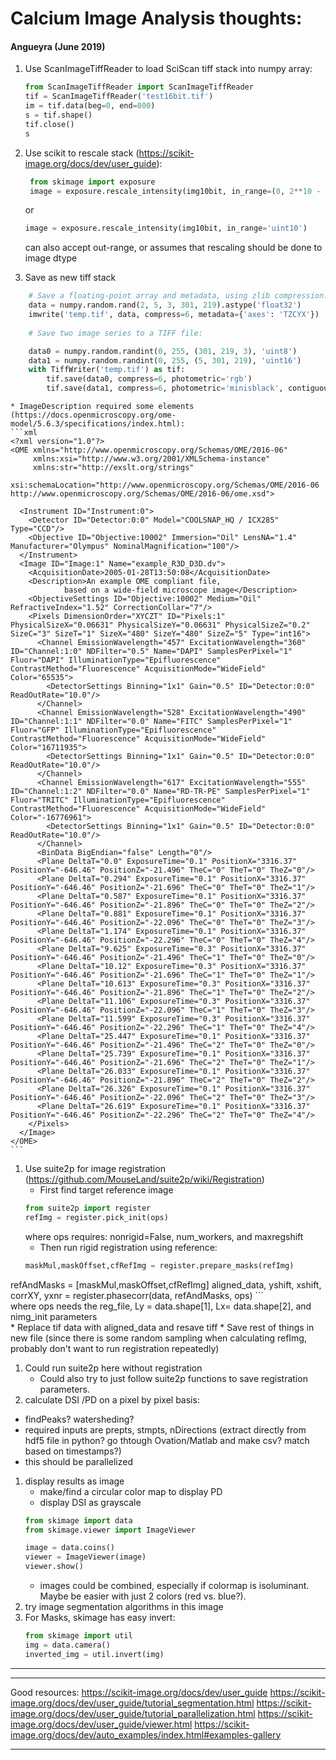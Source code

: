 # Calcium Image Analysis thoughts:
#### Angueyra (June 2019)

1. Use ScanImageTiffReader to load SciScan tiff stack into numpy array:  
	```python
	from ScanImageTiffReader import ScanImageTiffReader
	tif = ScanImageTiffReader('test16bit.tif')
	im = tif.data(beg=0, end=800)
	s = tif.shape()
	tif.close()
	s
	```  
	
1. Use scikit to rescale stack (https://scikit-image.org/docs/dev/user_guide):  
	```python
	 from skimage import exposure
	 image = exposure.rescale_intensity(img10bit, in_range=(0, 2**10 - 1))
	 ```  
	 or  
	 ```python
	 image = exposure.rescale_intensity(img10bit, in_range='uint10') 
	 ```  
	 can also accept out-range, or assumes that rescaling should be done to image dtype  
1. Save as new tiff stack
```python
    # Save a floating-point array and metadata, using zlib compression:
    data = numpy.random.rand(2, 5, 3, 301, 219).astype('float32')
    imwrite('temp.tif', data, compress=6, metadata={'axes': 'TZCYX'})
    
    # Save two image series to a TIFF file:

    data0 = numpy.random.randint(0, 255, (301, 219, 3), 'uint8')
    data1 = numpy.random.randint(0, 255, (5, 301, 219), 'uint16')
    with TiffWriter('temp.tif') as tif:
        tif.save(data0, compress=6, photometric='rgb')
        tif.save(data1, compress=6, photometric='minisblack', contiguous=False)
```
    * ImageDescription required some elements (https://docs.openmicroscopy.org/ome-model/5.6.3/specifications/index.html):
    ```xml
    <?xml version="1.0"?>
    <OME xmlns="http://www.openmicroscopy.org/Schemas/OME/2016-06"
         xmlns:xsi="http://www.w3.org/2001/XMLSchema-instance"
         xmlns:str="http://exslt.org/strings"
         xsi:schemaLocation="http://www.openmicroscopy.org/Schemas/OME/2016-06                              http://www.openmicroscopy.org/Schemas/OME/2016-06/ome.xsd">

      <Instrument ID="Instrument:0">
        <Detector ID="Detector:0:0" Model="COOLSNAP_HQ / ICX285" Type="CCD"/>
        <Objective ID="Objective:10002" Immersion="Oil" LensNA="1.4" Manufacturer="Olympus" NominalMagnification="100"/>
      </Instrument>
      <Image ID="Image:1" Name="example_R3D_D3D.dv">
        <AcquisitionDate>2005-01-28T13:50:08</AcquisitionDate>
        <Description>An example OME compliant file, 
                based on a wide-field microscope image</Description>
        <ObjectiveSettings ID="Objective:10002" Medium="Oil" RefractiveIndex="1.52" CorrectionCollar="7"/>
        <Pixels DimensionOrder="XYCZT" ID="Pixels:1" PhysicalSizeX="0.06631" PhysicalSizeY="0.06631" PhysicalSizeZ="0.2" SizeC="3" SizeT="1" SizeX="480" SizeY="480" SizeZ="5" Type="int16">
          <Channel EmissionWavelength="457" ExcitationWavelength="360" ID="Channel:1:0" NDFilter="0.5" Name="DAPI" SamplesPerPixel="1" Fluor="DAPI" IlluminationType="Epifluorescence" ContrastMethod="Fluorescence" AcquisitionMode="WideField" Color="65535">
            <DetectorSettings Binning="1x1" Gain="0.5" ID="Detector:0:0" ReadOutRate="10.0"/>
          </Channel>
          <Channel EmissionWavelength="528" ExcitationWavelength="490" ID="Channel:1:1" NDFilter="0.0" Name="FITC" SamplesPerPixel="1" Fluor="GFP" IlluminationType="Epifluorescence" ContrastMethod="Fluorescence" AcquisitionMode="WideField" Color="16711935">
            <DetectorSettings Binning="1x1" Gain="0.5" ID="Detector:0:0" ReadOutRate="10.0"/>
          </Channel>
          <Channel EmissionWavelength="617" ExcitationWavelength="555" ID="Channel:1:2" NDFilter="0.0" Name="RD-TR-PE" SamplesPerPixel="1" Fluor="TRITC" IlluminationType="Epifluorescence" ContrastMethod="Fluorescence" AcquisitionMode="WideField" Color="-16776961">
            <DetectorSettings Binning="1x1" Gain="0.5" ID="Detector:0:0" ReadOutRate="10.0"/>
          </Channel>
          <BinData BigEndian="false" Length="0"/>
          <Plane DeltaT="0.0" ExposureTime="0.1" PositionX="3316.37" PositionY="-646.46" PositionZ="-21.496" TheC="0" TheT="0" TheZ="0"/>
          <Plane DeltaT="0.294" ExposureTime="0.1" PositionX="3316.37" PositionY="-646.46" PositionZ="-21.696" TheC="0" TheT="0" TheZ="1"/>
          <Plane DeltaT="0.587" ExposureTime="0.1" PositionX="3316.37" PositionY="-646.46" PositionZ="-21.896" TheC="0" TheT="0" TheZ="2"/>
          <Plane DeltaT="0.881" ExposureTime="0.1" PositionX="3316.37" PositionY="-646.46" PositionZ="-22.096" TheC="0" TheT="0" TheZ="3"/>
          <Plane DeltaT="1.174" ExposureTime="0.1" PositionX="3316.37" PositionY="-646.46" PositionZ="-22.296" TheC="0" TheT="0" TheZ="4"/>
          <Plane DeltaT="9.625" ExposureTime="0.3" PositionX="3316.37" PositionY="-646.46" PositionZ="-21.496" TheC="1" TheT="0" TheZ="0"/>
          <Plane DeltaT="10.12" ExposureTime="0.3" PositionX="3316.37" PositionY="-646.46" PositionZ="-21.696" TheC="1" TheT="0" TheZ="1"/>
          <Plane DeltaT="10.613" ExposureTime="0.3" PositionX="3316.37" PositionY="-646.46" PositionZ="-21.896" TheC="1" TheT="0" TheZ="2"/>
          <Plane DeltaT="11.106" ExposureTime="0.3" PositionX="3316.37" PositionY="-646.46" PositionZ="-22.096" TheC="1" TheT="0" TheZ="3"/>
          <Plane DeltaT="11.599" ExposureTime="0.3" PositionX="3316.37" PositionY="-646.46" PositionZ="-22.296" TheC="1" TheT="0" TheZ="4"/>
          <Plane DeltaT="25.447" ExposureTime="0.1" PositionX="3316.37" PositionY="-646.46" PositionZ="-21.496" TheC="2" TheT="0" TheZ="0"/>
          <Plane DeltaT="25.739" ExposureTime="0.1" PositionX="3316.37" PositionY="-646.46" PositionZ="-21.696" TheC="2" TheT="0" TheZ="1"/>
          <Plane DeltaT="26.033" ExposureTime="0.1" PositionX="3316.37" PositionY="-646.46" PositionZ="-21.896" TheC="2" TheT="0" TheZ="2"/>
          <Plane DeltaT="26.326" ExposureTime="0.1" PositionX="3316.37" PositionY="-646.46" PositionZ="-22.096" TheC="2" TheT="0" TheZ="3"/>
          <Plane DeltaT="26.619" ExposureTime="0.1" PositionX="3316.37" PositionY="-646.46" PositionZ="-22.296" TheC="2" TheT="0" TheZ="4"/>
        </Pixels>
      </Image>        
    </OME>
    ```
1. Use suite2p for image registration (https://github.com/MouseLand/suite2p/wiki/Registration) 
	* First find target reference image  
	```python
	from suite2p import register
	refImg = register.pick_init(ops)
	```  
	where ops requires: nonrigid=False, num_workers, and maxregshift
	* Then run rigid registration using reference:  
	```python
	maskMul,maskOffset,cfRefImg = register.prepare_masks(refImg)
refAndMasks = [maskMul,maskOffset,cfRefImg]
aligned_data, yshift, xshift, corrXY, yxnr = register.phasecorr(data, refAndMasks, ops)	
	```  
	where ops needs the reg_file, Ly = data.shape[1], Lx= data.shape[2], and nimg_init parameters  
	* Replace tif data with aligned_data and resave tiff
	* Save rest of things in new file (since there is some random sampling when calculating refImg, probably don't want to run registration repeatedly)
1. Could run suite2p here without registration
	* Could also try to just follow suite2p functions to save registration parameters.
1. calculate DSI /PD on a pixel by pixel basis:
  * findPeaks? watersheding?
  * required inputs are prepts, stmpts, nDirections (extract directly from hdf5 file in python? go thtough Ovation/Matlab and make csv? match based on timestamps?)
  * this should be parallelized
1. display results as image
	* make/find a circular color map to display PD
	* display DSI as grayscale  
	```python
	from skimage import data
	from skimage.viewer import ImageViewer

	image = data.coins()
	viewer = ImageViewer(image)
	viewer.show()
	```  
	* images could be combined, especially if colormap is isoluminant. Maybe be easier with just 2 colors (red vs. blue?).
1. try image segmentation algorithms in this image
1. For Masks, skimage has easy invert:
	```python
	from skimage import util
	img = data.camera()
	inverted_img = util.invert(img)
	```  
	
---

---
Good resources:
https://scikit-image.org/docs/dev/user_guide
https://scikit-image.org/docs/dev/user_guide/tutorial_segmentation.html
https://scikit-image.org/docs/dev/user_guide/tutorial_parallelization.html
https://scikit-image.org/docs/dev/user_guide/viewer.html
https://scikit-image.org/docs/dev/auto_examples/index.html#examples-gallery   

---